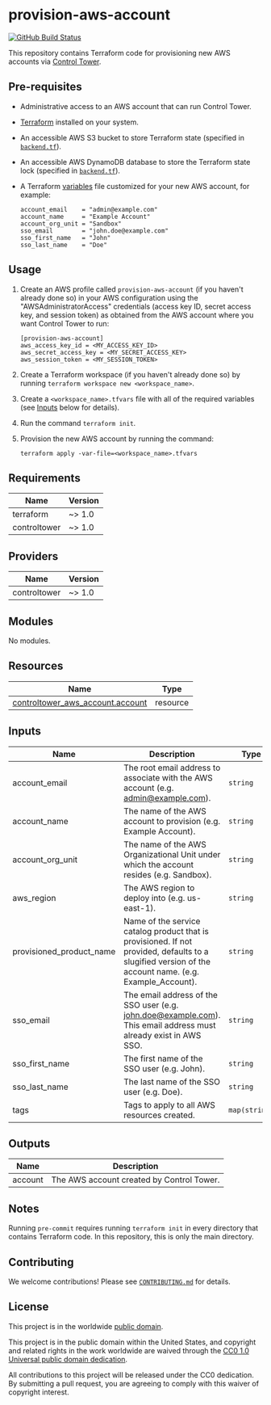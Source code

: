 # provision-aws-account #

[![GitHub Build Status](https://github.com/cisagov/provision-aws-account/workflows/build/badge.svg)](https://github.com/cisagov/provision-aws-account/actions)

This repository contains Terraform code for provisioning new AWS accounts
via [Control Tower](https://aws.amazon.com/controltower/).

## Pre-requisites ##

- Administrative access to an AWS account that can run Control Tower.
- [Terraform](https://www.terraform.io/) installed on your system.
- An accessible AWS S3 bucket to store Terraform state
  (specified in [`backend.tf`](backend.tf)).
- An accessible AWS DynamoDB database to store the Terraform state lock
  (specified in [`backend.tf`](backend.tf)).
- A Terraform [variables](variables.tf) file customized for your new
  AWS account, for example:

  ```console
  account_email    = "admin@example.com"
  account_name     = "Example Account"
  account_org_unit = "Sandbox"
  sso_email        = "john.doe@example.com"
  sso_first_name   = "John"
  sso_last_name    = "Doe"
  ```

## Usage ##

1. Create an AWS profile called `provision-aws-account` (if you haven't
   already done so) in your AWS configuration using the
   "AWSAdministratorAccess" credentials (access key ID, secret access key,
   and session token) as obtained from the AWS account where you want
   Control Tower to run:

   ```console
   [provision-aws-account]
   aws_access_key_id = <MY_ACCESS_KEY_ID>
   aws_secret_access_key = <MY_SECRET_ACCESS_KEY>
   aws_session_token = <MY_SESSION_TOKEN>
   ```

1. Create a Terraform workspace (if you haven't already done so) by running
   `terraform workspace new <workspace_name>`.
1. Create a `<workspace_name>.tfvars` file with all of the required
   variables (see [Inputs](#Inputs) below for details).
1. Run the command `terraform init`.
1. Provision the new AWS account by running the command:

   ```console
   terraform apply -var-file=<workspace_name>.tfvars
   ```

## Requirements ##

| Name | Version |
|------|---------|
| terraform | ~> 1.0 |
| controltower | ~> 1.0 |

## Providers ##

| Name | Version |
|------|---------|
| controltower | ~> 1.0 |

## Modules ##

No modules.

## Resources ##

| Name | Type |
|------|------|
| [controltower_aws_account.account](https://registry.terraform.io/providers/idealo/controltower/latest/docs/resources/aws_account) | resource |

## Inputs ##

| Name | Description | Type | Default | Required |
|------|-------------|------|---------|:--------:|
| account\_email | The root email address to associate with the AWS account (e.g. admin@example.com). | `string` | n/a | yes |
| account\_name | The name of the AWS account to provision (e.g. Example Account). | `string` | n/a | yes |
| account\_org\_unit | The name of the AWS Organizational Unit under which the account resides (e.g. Sandbox). | `string` | n/a | yes |
| aws\_region | The AWS region to deploy into (e.g. us-east-1). | `string` | `"us-east-1"` | no |
| provisioned\_product\_name | Name of the service catalog product that is provisioned. If not provided, defaults to a slugified version of the account name. (e.g. Example\_Account). | `string` | n/a | yes |
| sso\_email | The email address of the SSO user (e.g. john.doe@example.com).  This email address must already exist in AWS SSO. | `string` | n/a | yes |
| sso\_first\_name | The first name of the SSO user (e.g. John). | `string` | n/a | yes |
| sso\_last\_name | The last name of the SSO user (e.g. Doe). | `string` | n/a | yes |
| tags | Tags to apply to all AWS resources created. | `map(string)` | `{}` | no |

## Outputs ##

| Name | Description |
|------|-------------|
| account | The AWS account created by Control Tower. |

## Notes ##

Running `pre-commit` requires running `terraform init` in every directory that
contains Terraform code. In this repository, this is only the main directory.

## Contributing ##

We welcome contributions!  Please see [`CONTRIBUTING.md`](CONTRIBUTING.md) for
details.

## License ##

This project is in the worldwide [public domain](LICENSE).

This project is in the public domain within the United States, and
copyright and related rights in the work worldwide are waived through
the [CC0 1.0 Universal public domain
dedication](https://creativecommons.org/publicdomain/zero/1.0/).

All contributions to this project will be released under the CC0
dedication. By submitting a pull request, you are agreeing to comply
with this waiver of copyright interest.
